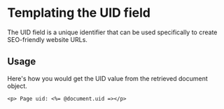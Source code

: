 # Templating the UID field

The UID field is a unique identifier that can be used specifically to create SEO-friendly website URLs.

## Usage

Here's how you would get the UID value from the retrieved document object.

```
<p> Page uid: <%= @document.uid =></p>
```
